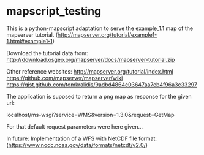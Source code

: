 # mapscript_testing

This is a python-mapscript adaptation to serve
the example_1.1 map of the mapserver tutorial.
(http://mapserver.org/tutorial/example1-1.html#example1-1)

Download the tutorial data from:
    http://download.osgeo.org/mapserver/docs/mapserver-tutorial.zip

Other reference websites:
    http://mapserver.org/tutorial/index.html
    https://github.com/mapserver/mapserver/wiki
    https://gist.github.com/tomkralidis/9adbd4864c03647aa7eb4f96a3c33297

The application is suposed to return a png map
as response for the given url:

localhost/ms-wsgi?service=WMS&version=1.3.0&request=GetMap

For that default request parameters were here given...


In future:
Implementation of a WFS with NetCDF file format: 
(https://www.nodc.noaa.gov/data/formats/netcdf/v2.0/)

